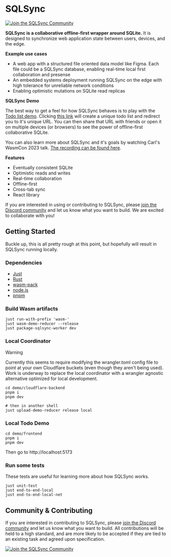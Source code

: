 # SQLSync
[![Join the SQLSync Community](https://discordapp.com/api/guilds/1149205110262595634/widget.png?style=shield)][discord]

**SQLSync is a collaborative offline-first wrapper around SQLite.** It is designed to synchronize web application state between users, devices, and the edge.

**Example use cases**
  - A web app with a structured file oriented data model like Figma. Each file could be a SQLSync database, enabling real-time local first collaboration and presense
  - An embedded systems deployment running SQLSync on the edge with high tolerance for unreliable network conditions
  - Enabling optimistic mutations on SQLite read replicas

**SQLSync Demo**

The best way to get a feel for how SQLSync behaves is to play with the [Todo list demo](https://sqlsync-todo.pages.dev/). Clicking [this link](https://sqlsync-todo.pages.dev/) will create a unique todo list and redirect you to it's unique URL. You can then share that URL with friends or open it on multiple devices (or browsers) to see the power of offline-first collaborative SQLite.

You can also learn more about SQLSync and it's goals by watching Carl's WasmCon 2023 talk. [The recording can be found here](https://youtu.be/oLYda9jmNpk?si=7BBBdLxEj9ZQ4OvS).

**Features**
  - Eventually consistent SQLite
  - Optimistic reads and writes
  - Real-time collaboration
  - Offline-first
  - Cross-tab sync
  - React library

If you are interested in using or contributing to SQLSync, please [join the Discord community][discord] and let us know what you want to build. We are excited to collaborate with you!

## Getting Started

Buckle up, this is all pretty rough at this point, but hopefully will result in SQLSync running locally.

### Dependencies
  - [Just](https://github.com/casey/just)
  - [Rust](https://www.rust-lang.org/)
  - [wasm-pack](https://rustwasm.github.io/wasm-pack/)
  - [node.js](https://nodejs.org/en)
  - [pnpm](https://pnpm.io/)

### Build Wasm artifacts

```
just run-with-prefix 'wasm-'
just wasm-demo-reducer --release
just package-sqlsync-worker dev
```

### Local Coordinator

> [!WARNING]  
> Currently this seems to require modifying the wrangler.toml config file to point at your own Cloudflare buckets (even though they aren't being used). Work is underway to replace the local coordinator with a wrangler agnostic alternative optimized for local development.

```
cd demo/cloudflare-backend
pnpm i
pnpm dev

# then in another shell
just upload-demo-reducer release local
```

### Local Todo Demo
```
cd demo/frontend
pnpm i
pnpm dev
```

Then go to http://localhost:5173

### Run some tests
These tests are useful for learning more about how SQLSync works.
```
just unit-test
just end-to-end-local
just end-to-end-local-net
```

## Community & Contributing

If you are interested in contributing to SQLSync, please [join the Discord community][discord] and let us know what you want to build. All contributions will be held to a high standard, and are more likely to be accepted if they are tied to an existing task and agreed upon specification.

[![Join the SQLSync Community](https://discordapp.com/api/guilds/1149205110262595634/widget.png?style=banner2)][discord]

[discord]: https://discord.gg/etFk2N9nzC
